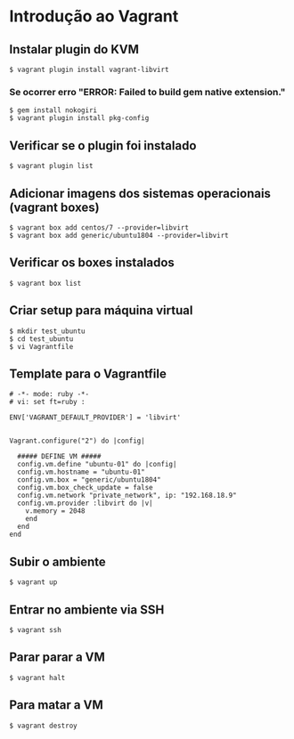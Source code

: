 # Introdução ao Vagrant

## Instalar plugin do KVM

```
$ vagrant plugin install vagrant-libvirt
```

### Se ocorrer erro "ERROR: Failed to build gem native extension."

```
$ gem install nokogiri
$ vagrant plugin install pkg-config
```

## Verificar se o plugin foi instalado

```
$ vagrant plugin list
```

## Adicionar imagens dos sistemas operacionais (vagrant boxes)

```
$ vagrant box add centos/7 --provider=libvirt
$ vagrant box add generic/ubuntu1804 --provider=libvirt
```

## Verificar os boxes instalados

```
$ vagrant box list
```

## Criar setup para máquina virtual

```
$ mkdir test_ubuntu
$ cd test_ubuntu
$ vi Vagrantfile
```

## Template para o Vagrantfile

```
# -*- mode: ruby -*-
# vi: set ft=ruby :

ENV['VAGRANT_DEFAULT_PROVIDER'] = 'libvirt'


Vagrant.configure("2") do |config|

  ##### DEFINE VM #####
  config.vm.define "ubuntu-01" do |config|
  config.vm.hostname = "ubuntu-01"
  config.vm.box = "generic/ubuntu1804"
  config.vm.box_check_update = false
  config.vm.network "private_network", ip: "192.168.18.9"
  config.vm.provider :libvirt do |v|
    v.memory = 2048
    end
  end
end
```

## Subir o ambiente

```
$ vagrant up
```

## Entrar no ambiente via SSH

```
$ vagrant ssh
```

## Parar parar a VM

```
$ vagrant halt
```

## Para matar a VM

```
$ vagrant destroy
```
